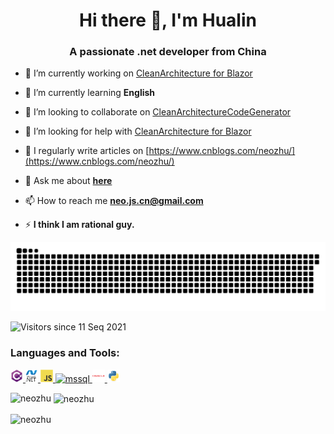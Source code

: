 
<h1 align="center">Hi there 👋, I'm Hualin</h1>
<h3 align="center">A passionate .net developer from China</h3>


- 🔭 I’m currently working on [CleanArchitecture for Blazor](https://github.com/neozhu/CleanArchitectureWithBlazorServer)

- 🌱 I’m currently learning **English**

- 👯 I’m looking to collaborate on [CleanArchitectureCodeGenerator](https://github.com/neozhu/CleanArchitectureCodeGenerator)

- 🤝 I’m looking for help with [CleanArchitecture for Blazor](https://github.com/neozhu/CleanArchitectureWithBlazorServer)

- 📝 I regularly write articles on [https://www.cnblogs.com/neozhu/](https://www.cnblogs.com/neozhu/)

- 💬 Ask me about [**here**](https://github.com/neozhu/neozhu/issues)

- 📫 How to reach me **neo.js.cn@gmail.com**

- ⚡ **I think I am rational guy.**

![](https://raw.githubusercontent.com/neozhu/neozhu/main/assets/github-contribution-grid-snake.svg)

![Visitors since 11 Seq 2021](http://estruyf-github.azurewebsites.net/api/VisitorHit?user=neozhu&repo=neozhu&countColor=%237B1E7A)

<h3 align="left">Languages and Tools:</h3>

<a href="https://www.w3schools.com/cs/" target="_blank"> <img src="https://raw.githubusercontent.com/devicons/devicon/master/icons/csharp/csharp-original.svg" alt="csharp" width="20" height="20"/> </a> 
<a href="https://dotnet.microsoft.com/" target="_blank"> <img src="https://raw.githubusercontent.com/devicons/devicon/master/icons/dot-net/dot-net-original-wordmark.svg" alt="dotnet" width="20" height="20"/> </a>
 <a href="https://developer.mozilla.org/en-US/docs/Web/JavaScript" target="_blank"> <img src="https://raw.githubusercontent.com/devicons/devicon/master/icons/javascript/javascript-original.svg" alt="javascript" width="20" height="20"/> </a> <a href="https://www.microsoft.com/en-us/sql-server" target="_blank"> <img src="https://www.svgrepo.com/show/303229/microsoft-sql-server-logo.svg" alt="mssql" width="20" height="20"/> </a> 
  <a href="https://www.oracle.com/" target="_blank"> <img src="https://raw.githubusercontent.com/devicons/devicon/master/icons/oracle/oracle-original.svg" alt="oracle" width="20" height="20"/> </a> <a href="https://www.python.org" target="_blank"> <img src="https://raw.githubusercontent.com/devicons/devicon/master/icons/python/python-original.svg" alt="python" width="20" height="20"/> </a> </p>

<p><img align="left" src="https://github-readme-stats.vercel.app/api/top-langs?username=neozhu&show_icons=true&locale=en&layout=compact&langs_count=4&hide=css,jupyter%20notebook,html,powershell,php" alt="neozhu" /></p>

<p>&nbsp;<img align="center" src="https://github-readme-stats.vercel.app/api?username=neozhu&show_icons=true&locale=en" alt="neozhu" /></p>

<p><img align="center" src="https://github-readme-streak-stats.herokuapp.com/?user=neozhu&" alt="neozhu" /></p>

